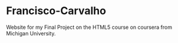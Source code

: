 # Francisco-Carvalho
Website for my Final Project on the HTML5 course on coursera from Michigan University.

